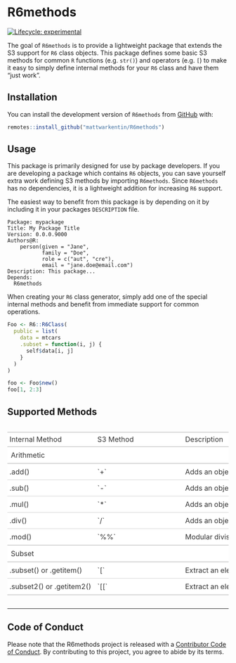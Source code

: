 
<!-- README.md is generated from README.Rmd. Please edit that file -->

# R6methods

<!-- badges: start -->

[![Lifecycle:
experimental](https://img.shields.io/badge/lifecycle-experimental-orange.svg)](https://www.tidyverse.org/lifecycle/#experimental)
<!-- badges: end -->

The goal of `R6methods` is to provide a lightweight package that extends
the S3 support for `R6` class objects. This package defines some basic
S3 methods for common `R` functions (e.g. `str()`) and operators
(e.g. `[`) to make it easy to simply define internal methods for your
`R6` class and have them “just work”.

## Installation

You can install the development version of `R6methods` from
[GitHub](https://github.com/mattwarkentin/R6methods) with:

``` r
remotes::install_github("mattwarkentin/R6methods")
```

## Usage

This package is primarily designed for use by package developers. If you
are developing a package which contains `R6` objects, you can save
yourself extra work defining S3 methods by importing `R6methods`. Since
`R6methods` has no dependencies, it is a lightweight addition for
increasing `R6` support.

The easiest way to benefit from this package is by depending on it by
including it in your packages `DESCRIPTION` file.

    Package: mypackage
    Title: My Package Title
    Version: 0.0.0.9000
    Authors@R: 
        person(given = "Jane",
               family = "Doe",
               role = c("aut", "cre"),
               email = "jane.doe@email.com")
    Description: This package...
    Depends:
      R6methods

When creating your `R6` class generator, simply add one of the special
internal methods and benefit from immediate support for common
operations.

``` r
Foo <- R6::R6Class(
  public = list(
    data = mtcars
    .subset = function(i, j) {
      self$data[i, j]
    }
  )
)

foo <- Foo$new()
foo[1, 2:3]
```

## Supported Methods

<!--html_preserve-->
<style>html {
  font-family: -apple-system, BlinkMacSystemFont, 'Segoe UI', Roboto, Oxygen, Ubuntu, Cantarell, 'Helvetica Neue', 'Fira Sans', 'Droid Sans', Arial, sans-serif;
}

#zlhdqqyois .gt_table {
  display: table;
  border-collapse: collapse;
  margin-left: auto;
  margin-right: auto;
  color: #333333;
  font-size: 16px;
  font-weight: normal;
  font-style: normal;
  background-color: #FFFFFF;
  width: auto;
  border-top-style: solid;
  border-top-width: 2px;
  border-top-color: #A8A8A8;
  border-right-style: none;
  border-right-width: 2px;
  border-right-color: #D3D3D3;
  border-bottom-style: solid;
  border-bottom-width: 2px;
  border-bottom-color: #A8A8A8;
  border-left-style: none;
  border-left-width: 2px;
  border-left-color: #D3D3D3;
}

#zlhdqqyois .gt_heading {
  background-color: #FFFFFF;
  text-align: center;
  border-bottom-color: #FFFFFF;
  border-left-style: none;
  border-left-width: 1px;
  border-left-color: #D3D3D3;
  border-right-style: none;
  border-right-width: 1px;
  border-right-color: #D3D3D3;
}

#zlhdqqyois .gt_title {
  color: #333333;
  font-size: 125%;
  font-weight: initial;
  padding-top: 4px;
  padding-bottom: 4px;
  border-bottom-color: #FFFFFF;
  border-bottom-width: 0;
}

#zlhdqqyois .gt_subtitle {
  color: #333333;
  font-size: 85%;
  font-weight: initial;
  padding-top: 0;
  padding-bottom: 4px;
  border-top-color: #FFFFFF;
  border-top-width: 0;
}

#zlhdqqyois .gt_bottom_border {
  border-bottom-style: solid;
  border-bottom-width: 2px;
  border-bottom-color: #D3D3D3;
}

#zlhdqqyois .gt_col_headings {
  border-top-style: solid;
  border-top-width: 2px;
  border-top-color: #D3D3D3;
  border-bottom-style: solid;
  border-bottom-width: 2px;
  border-bottom-color: #D3D3D3;
  border-left-style: none;
  border-left-width: 1px;
  border-left-color: #D3D3D3;
  border-right-style: none;
  border-right-width: 1px;
  border-right-color: #D3D3D3;
}

#zlhdqqyois .gt_col_heading {
  color: #333333;
  background-color: #FFFFFF;
  font-size: 100%;
  font-weight: normal;
  text-transform: inherit;
  border-left-style: none;
  border-left-width: 1px;
  border-left-color: #D3D3D3;
  border-right-style: none;
  border-right-width: 1px;
  border-right-color: #D3D3D3;
  vertical-align: bottom;
  padding-top: 5px;
  padding-bottom: 6px;
  padding-left: 5px;
  padding-right: 5px;
  overflow-x: hidden;
}

#zlhdqqyois .gt_column_spanner_outer {
  color: #333333;
  background-color: #FFFFFF;
  font-size: 100%;
  font-weight: normal;
  text-transform: inherit;
  padding-top: 0;
  padding-bottom: 0;
  padding-left: 4px;
  padding-right: 4px;
}

#zlhdqqyois .gt_column_spanner_outer:first-child {
  padding-left: 0;
}

#zlhdqqyois .gt_column_spanner_outer:last-child {
  padding-right: 0;
}

#zlhdqqyois .gt_column_spanner {
  border-bottom-style: solid;
  border-bottom-width: 2px;
  border-bottom-color: #D3D3D3;
  vertical-align: bottom;
  padding-top: 5px;
  padding-bottom: 6px;
  overflow-x: hidden;
  display: inline-block;
  width: 100%;
}

#zlhdqqyois .gt_group_heading {
  padding: 8px;
  color: #333333;
  background-color: #FFFFFF;
  font-size: 100%;
  font-weight: initial;
  text-transform: inherit;
  border-top-style: solid;
  border-top-width: 2px;
  border-top-color: #D3D3D3;
  border-bottom-style: solid;
  border-bottom-width: 2px;
  border-bottom-color: #D3D3D3;
  border-left-style: none;
  border-left-width: 1px;
  border-left-color: #D3D3D3;
  border-right-style: none;
  border-right-width: 1px;
  border-right-color: #D3D3D3;
  vertical-align: middle;
}

#zlhdqqyois .gt_empty_group_heading {
  padding: 0.5px;
  color: #333333;
  background-color: #FFFFFF;
  font-size: 100%;
  font-weight: initial;
  border-top-style: solid;
  border-top-width: 2px;
  border-top-color: #D3D3D3;
  border-bottom-style: solid;
  border-bottom-width: 2px;
  border-bottom-color: #D3D3D3;
  vertical-align: middle;
}

#zlhdqqyois .gt_from_md > :first-child {
  margin-top: 0;
}

#zlhdqqyois .gt_from_md > :last-child {
  margin-bottom: 0;
}

#zlhdqqyois .gt_row {
  padding-top: 8px;
  padding-bottom: 8px;
  padding-left: 5px;
  padding-right: 5px;
  margin: 10px;
  border-top-style: solid;
  border-top-width: 1px;
  border-top-color: #D3D3D3;
  border-left-style: none;
  border-left-width: 1px;
  border-left-color: #D3D3D3;
  border-right-style: none;
  border-right-width: 1px;
  border-right-color: #D3D3D3;
  vertical-align: middle;
  overflow-x: hidden;
}

#zlhdqqyois .gt_stub {
  color: #333333;
  background-color: #FFFFFF;
  font-size: 100%;
  font-weight: initial;
  text-transform: inherit;
  border-right-style: solid;
  border-right-width: 2px;
  border-right-color: #D3D3D3;
  padding-left: 12px;
}

#zlhdqqyois .gt_summary_row {
  color: #333333;
  background-color: #FFFFFF;
  text-transform: inherit;
  padding-top: 8px;
  padding-bottom: 8px;
  padding-left: 5px;
  padding-right: 5px;
}

#zlhdqqyois .gt_first_summary_row {
  padding-top: 8px;
  padding-bottom: 8px;
  padding-left: 5px;
  padding-right: 5px;
  border-top-style: solid;
  border-top-width: 2px;
  border-top-color: #D3D3D3;
}

#zlhdqqyois .gt_grand_summary_row {
  color: #333333;
  background-color: #FFFFFF;
  text-transform: inherit;
  padding-top: 8px;
  padding-bottom: 8px;
  padding-left: 5px;
  padding-right: 5px;
}

#zlhdqqyois .gt_first_grand_summary_row {
  padding-top: 8px;
  padding-bottom: 8px;
  padding-left: 5px;
  padding-right: 5px;
  border-top-style: double;
  border-top-width: 6px;
  border-top-color: #D3D3D3;
}

#zlhdqqyois .gt_striped {
  background-color: rgba(128, 128, 128, 0.05);
}

#zlhdqqyois .gt_table_body {
  border-top-style: solid;
  border-top-width: 2px;
  border-top-color: #D3D3D3;
  border-bottom-style: solid;
  border-bottom-width: 2px;
  border-bottom-color: #D3D3D3;
}

#zlhdqqyois .gt_footnotes {
  color: #333333;
  background-color: #FFFFFF;
  border-bottom-style: none;
  border-bottom-width: 2px;
  border-bottom-color: #D3D3D3;
  border-left-style: none;
  border-left-width: 2px;
  border-left-color: #D3D3D3;
  border-right-style: none;
  border-right-width: 2px;
  border-right-color: #D3D3D3;
}

#zlhdqqyois .gt_footnote {
  margin: 0px;
  font-size: 90%;
  padding: 4px;
}

#zlhdqqyois .gt_sourcenotes {
  color: #333333;
  background-color: #FFFFFF;
  border-bottom-style: none;
  border-bottom-width: 2px;
  border-bottom-color: #D3D3D3;
  border-left-style: none;
  border-left-width: 2px;
  border-left-color: #D3D3D3;
  border-right-style: none;
  border-right-width: 2px;
  border-right-color: #D3D3D3;
}

#zlhdqqyois .gt_sourcenote {
  font-size: 90%;
  padding: 4px;
}

#zlhdqqyois .gt_left {
  text-align: left;
}

#zlhdqqyois .gt_center {
  text-align: center;
}

#zlhdqqyois .gt_right {
  text-align: right;
  font-variant-numeric: tabular-nums;
}

#zlhdqqyois .gt_font_normal {
  font-weight: normal;
}

#zlhdqqyois .gt_font_bold {
  font-weight: bold;
}

#zlhdqqyois .gt_font_italic {
  font-style: italic;
}

#zlhdqqyois .gt_super {
  font-size: 65%;
}

#zlhdqqyois .gt_footnote_marks {
  font-style: italic;
  font-size: 65%;
}
</style>
<div id="zlhdqqyois" style="overflow-x:auto;overflow-y:auto;width:auto;height:auto;">
<table class="gt_table" style="table-layout: fixed;; width: 0px">
<colgroup>
<col style="width:200px;"/>
<col style="width:200px;"/>
<col style="width:400px;"/>
</colgroup>
<thead class="gt_col_headings">
<tr>
<th class="gt_col_heading gt_columns_bottom_border gt_left" rowspan="1" colspan="1">
Internal Method
</th>
<th class="gt_col_heading gt_columns_bottom_border gt_left" rowspan="1" colspan="1">
S3 Method
</th>
<th class="gt_col_heading gt_columns_bottom_border gt_left" rowspan="1" colspan="1">
Description
</th>
</tr>
</thead>
<tbody class="gt_table_body">
<tr class="gt_group_heading_row">
<td colspan="3" class="gt_group_heading">
Arithmetic
</td>
</tr>
<tr>
<td class="gt_row gt_left">
.add()
</td>
<td class="gt_row gt_left">
`+`
</td>
<td class="gt_row gt_left">
Adds an object to your R6 instance.
</td>
</tr>
<tr>
<td class="gt_row gt_left">
.sub()
</td>
<td class="gt_row gt_left">
`-`
</td>
<td class="gt_row gt_left">
Adds an object to your R6 instance.
</td>
</tr>
<tr>
<td class="gt_row gt_left">
.mul()
</td>
<td class="gt_row gt_left">
`*`
</td>
<td class="gt_row gt_left">
Adds an object to your R6 instance.
</td>
</tr>
<tr>
<td class="gt_row gt_left">
.div()
</td>
<td class="gt_row gt_left">
`/`
</td>
<td class="gt_row gt_left">
Adds an object to your R6 instance.
</td>
</tr>
<tr>
<td class="gt_row gt_left">
.mod()
</td>
<td class="gt_row gt_left">
`%%`
</td>
<td class="gt_row gt_left">
Modular division
</td>
</tr>
<tr class="gt_group_heading_row">
<td colspan="3" class="gt_group_heading">
Subset
</td>
</tr>
<tr>
<td class="gt_row gt_left">
.subset() or .getitem()
</td>
<td class="gt_row gt_left">
`[`
</td>
<td class="gt_row gt_left">
Extract an element based on an index.
</td>
</tr>
<tr>
<td class="gt_row gt_left">
.subset2() or .getitem2()
</td>
<td class="gt_row gt_left">
`[[`
</td>
<td class="gt_row gt_left">
Extract an element based on an index.
</td>
</tr>
</tbody>
</table>
</div>
<!--/html_preserve-->

------------------------------------------------------------------------

## Code of Conduct

Please note that the R6methods project is released with a [Contributor
Code of
Conduct](https://contributor-covenant.org/version/2/0/CODE_OF_CONDUCT.html).
By contributing to this project, you agree to abide by its terms.
